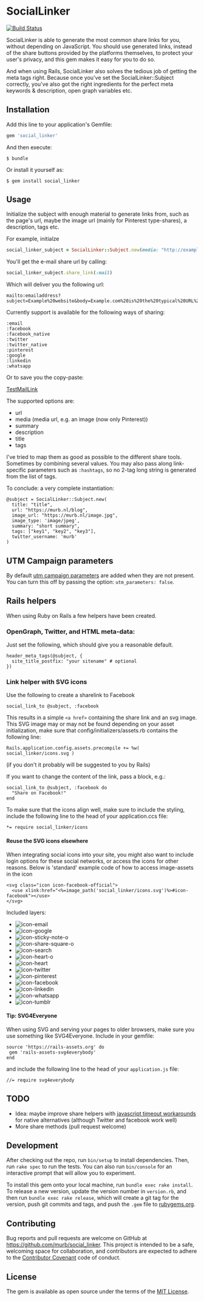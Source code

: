 # SocialLinker

[![Build Status](https://travis-ci.org/murb/social_linker.svg?branch=master)](https://travis-ci.org/murb/social_linker)

SocialLinker is able to generate the most common share links for you, without depending on JavaScript.
You should use generated links, instead of the share buttons provided by the platforms themselves, to
protect your user's privacy, and this gem makes it easy for you to do so.

And when using Rails, SocialLinker also solves the tedious job of getting the meta tags right.
Because once you've set the SocialLinker::Subject correctly, you've also got the right ingredients
for the perfect meta keywords & description, open graph variables etc.

## Installation

Add this line to your application's Gemfile:

```ruby
gem 'social_linker'
```

And then execute:

    $ bundle

Or install it yourself as:

    $ gem install social_linker

## Usage

Initialize the subject with enough material to generate links from, such as the page's url, maybe the image url (mainly for Pinterest type-shares), a description, tags etc.

For example, initialze

```ruby
social_linker_subject = SocialLinker::Subject.new(media: "http://example.com/img.jpg", url: "http://example.com/", title: "Example website", description: "Example.com is the typical URL you would want to use in explanations anyway."
```

You'll get the e-mail share url by calling:

```ruby
social_linker_subject.share_link(:mail)
```

Which will deliver you the following url:

    mailto:emailaddress?subject=Example%20website&body=Example.com%20is%20the%20typical%20URL%20you%20would%20want%20to%20use%20in%20explanations%20anyway.%0A%0Ahttp%3A%2F%2Fexample.com%2F

Currently support is available for the following ways of sharing:

    :email
    :facebook
    :facebook_native
    :twitter
    :twitter_native
    :pinterest
    :google
    :linkedin
    :whatsapp

Or to save you the copy-paste:

[TestMailLink](mailto:emailaddress?subject=Example%20website&body=Example.com%20is%20the%20typical%20URL%20you%20would%20want%20to%20use%20in%20explanations%20anyway.%0A%0Ahttp%3A%2F%2Fexample.com%2F)

The supported options are:

* url
* media (media url, e.g. an image (now only Pinterest))
* summary
* description
* title
* tags

I've tried to map them as good as possible to the different share tools. Sometimes by combining several values. You may also pass along link-specific parameters such as `:hashtags`, so no 2-tag long string is generated from the list of tags.

To conclude: a very complete instantiation:

    @subject = SocialLinker::Subject.new(
      title: "title",
      url: "https://murb.nl/blog",
      image_url: "https://murb.nl/image.jpg",
      image_type: 'image/jpeg',
      summary: "short summary",
      tags: ["key1", "key2", "key3"],
      twitter_username: 'murb'
    )

## UTM Campaign parameters

By default [utm campaign parameters](https://support.google.com/analytics/answer/1033863?hl=en) are added when they are not present. You can turn this off by passing the option: `utm_parameters: false`.

## Rails helpers

When using Ruby on Rails a few helpers have been created.

### OpenGraph, Twitter, and HTML meta-data:

Just set the following, which should give you a reasonable default.

    header_meta_tags(@subject, {
      site_title_postfix: "your sitename" # optional
    })

### Link helper with SVG icons

Use the following to create a sharelink to Facebook

    social_link_to @subject, :facebook

This results in a simple `<a href>` containing the share link and an svg image.
This SVG image may or may not be found depending on your asset initialization,
make sure that config/initializers/assets.rb contains the following line:

    Rails.application.config.assets.precompile += %w( social_linker/icons.svg )

(if you don't it probably will be suggested to you by Rails)

If you want to change the content of the link, pass a block, e.g.:

    social_link_to @subject, :facebook do
      "Share on Facebook!"
    end

To make sure that the icons align well, make sure to include the styling, include
the following line to the head of your application.ccs file:

    *= require social_linker/icons

#### Reuse the SVG icons elsewhere

When integrating social icons into your site, you might also want to include login options
for these social networks, or access the icons for other reasons. Below is 'standard'
example code of how to access image-assets in the icon

    <svg class="icon icon-facebook-official">
      <use xlink:href="<%=image_path('social_linker/icons.svg')%>#icon-facebook"></use>
    </svg>

Included layers:

* ![icon-email](app/assets/images/social_linker/icons.svg#icon-email)
* ![icon-google](app/assets/images/social_linker/icons.svg#icon-google)
* ![icon-sticky-note-o](app/assets/images/social_linker/icons.svg#icon-sticky-note-o)
* ![icon-share-square-o](app/assets/images/social_linker/icons.svg#icon-share-square-o)
* ![icon-search](app/assets/images/social_linker/icons.svg#icon-search)
* ![icon-heart-o](app/assets/images/social_linker/icons.svg#icon-heart-o)
* ![icon-heart](app/assets/images/social_linker/icons.svg#icon-heart)
* ![icon-twitter](app/assets/images/social_linker/icons.svg#icon-twitter)
* ![icon-pinterest](app/assets/images/social_linker/icons.svg#icon-pinterest)
* ![icon-facebook](app/assets/images/social_linker/icons.svg#icon-facebook)
* ![icon-linkedin](app/assets/images/social_linker/icons.svg#icon-linkedin)
* ![icon-whatsapp](app/assets/images/social_linker/icons.svg#icon-whatsapp)
* ![icon-tumblr](app/assets/images/social_linker/icons.svg#icon-tumblr)

#### Tip: SVG4Everyone

When using SVG and serving your pages to older browsers, make sure you use something
like SVG4Everyone. Include in your gemfile:

    source 'https://rails-assets.org' do
     gem 'rails-assets-svg4everybody'
    end

and include the following line to the head of your `application.js` file:

    //= require svg4everybody

## TODO

* Idea: maybe improve share helpers with [javascript timeout workarounds](http://stackoverflow.com/questions/7231085/how-to-fall-back-to-marketplace-when-android-custom-url-scheme-not-handled) for native alternatives (although Twitter and facebook work well)
* More share methods (pull request welcome)

## Development

After checking out the repo, run `bin/setup` to install dependencies. Then, run `rake spec` to run the tests. You can also run `bin/console` for an interactive prompt that will allow you to experiment.

To install this gem onto your local machine, run `bundle exec rake install`. To release a new version, update the version number in `version.rb`, and then run `bundle exec rake release`, which will create a git tag for the version, push git commits and tags, and push the `.gem` file to [rubygems.org](https://rubygems.org).

## Contributing

Bug reports and pull requests are welcome on GitHub at https://github.com/murb/social_linker. This project is intended to be a safe, welcoming space for collaboration, and contributors are expected to adhere to the [Contributor Covenant](http://contributor-covenant.org) code of conduct.


## License

The gem is available as open source under the terms of the [MIT License](http://opensource.org/licenses/MIT).

